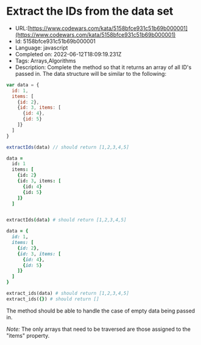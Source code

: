 # Extract the IDs from the data set

 - URL:[https://www.codewars.com/kata/5158bfce931c51b69b000001](https://www.codewars.com/kata/5158bfce931c51b69b000001)
 - Id: 5158bfce931c51b69b000001
 - Language: javascript
 - Completed on: 2022-06-12T18:09:19.231Z
 - Tags: Arrays,Algorithms
 - Description:
Complete the method so that it returns an array of all ID's  passed in. The data structure will be similar to the following:

```javascript
var data = {
  id: 1,
  items: [
    {id: 2},
    {id: 3, items: [
      {id: 4},
      {id: 5}
    ]}
  ]
}

extractIds(data) // should return [1,2,3,4,5]
```
```coffeescript
data =
  id: 1
  items: [
    {id: 2}
    {id: 3, items: [
      {id: 4}
      {id: 5}
    ]}
  ]


extractIds(data) # should return [1,2,3,4,5]
```
```ruby
data = {
  id: 1,
  items: [
    {id: 2},
    {id: 3, items: [
      {id: 4},
      {id: 5}
    ]}
  ]
}

extract_ids(data) # should return [1,2,3,4,5]
extract_ids({}) # should return []
```

The method should be able to handle the case of empty data being passed in. 

*Note:* The only arrays that need to be traversed are those assigned to the "items" property. 
